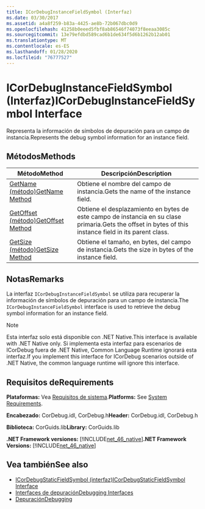 ```yaml
---
title: ICorDebugInstanceFieldSymbol (Interfaz)
ms.date: 03/30/2017
ms.assetid: a4a8f259-b83a-4425-ae8b-72b067dbc0d9
ms.openlocfilehash: 41258b0eeed5fbf8ab86546f74073f8eeaa3085c
ms.sourcegitcommit: 13e79efdbd589cad6b1de634f5d6b1262b12ab01
ms.translationtype: MT
ms.contentlocale: es-ES
ms.lasthandoff: 01/28/2020
ms.locfileid: "76777527"
---
```

# <a name="icordebuginstancefieldsymbol-interface"></a><span data-ttu-id="8c19f-102">ICorDebugInstanceFieldSymbol (Interfaz)</span><span class="sxs-lookup"><span data-stu-id="8c19f-102">ICorDebugInstanceFieldSymbol Interface</span></span>
<span data-ttu-id="8c19f-103">Representa la información de símbolos de depuración para un campo de instancia.</span><span class="sxs-lookup"><span data-stu-id="8c19f-103">Represents the debug symbol information for an instance field.</span></span>  
  
## <a name="methods"></a><span data-ttu-id="8c19f-104">Métodos</span><span class="sxs-lookup"><span data-stu-id="8c19f-104">Methods</span></span>  
  
|<span data-ttu-id="8c19f-105">Método</span><span class="sxs-lookup"><span data-stu-id="8c19f-105">Method</span></span>|<span data-ttu-id="8c19f-106">Descripción</span><span class="sxs-lookup"><span data-stu-id="8c19f-106">Description</span></span>|  
|------------|-----------------|  
|[<span data-ttu-id="8c19f-107">GetName (método)</span><span class="sxs-lookup"><span data-stu-id="8c19f-107">GetName Method</span></span>](icordebuginstancefieldsymbol-getname-method.md)|<span data-ttu-id="8c19f-108">Obtiene el nombre del campo de instancia.</span><span class="sxs-lookup"><span data-stu-id="8c19f-108">Gets the name of the instance field.</span></span>|  
|[<span data-ttu-id="8c19f-109">GetOffset (método)</span><span class="sxs-lookup"><span data-stu-id="8c19f-109">GetOffset Method</span></span>](icordebuginstancefieldsymbol-getoffset-method.md)|<span data-ttu-id="8c19f-110">Obtiene el desplazamiento en bytes de este campo de instancia en su clase primaria.</span><span class="sxs-lookup"><span data-stu-id="8c19f-110">Gets the offset in bytes of this instance field in its parent class.</span></span>|  
|[<span data-ttu-id="8c19f-111">GetSize (método)</span><span class="sxs-lookup"><span data-stu-id="8c19f-111">GetSize Method</span></span>](icordebuginstancefieldsymbol-getsize-method.md)|<span data-ttu-id="8c19f-112">Obtiene el tamaño, en bytes, del campo de instancia.</span><span class="sxs-lookup"><span data-stu-id="8c19f-112">Gets the size in bytes of the instance field.</span></span>|  
  
## <a name="remarks"></a><span data-ttu-id="8c19f-113">Notas</span><span class="sxs-lookup"><span data-stu-id="8c19f-113">Remarks</span></span>  
 <span data-ttu-id="8c19f-114">La interfaz `ICorDebugInstanceFieldSymbol` se utiliza para recuperar la información de símbolos de depuración para un campo de instancia.</span><span class="sxs-lookup"><span data-stu-id="8c19f-114">The `ICorDebugInstanceFieldSymbol` interface is used to retrieve the debug symbol information for an instance field.</span></span>  
  
> [!NOTE]
> <span data-ttu-id="8c19f-115">Esta interfaz solo está disponible con .NET Native.</span><span class="sxs-lookup"><span data-stu-id="8c19f-115">This interface is available with .NET Native only.</span></span> <span data-ttu-id="8c19f-116">Si implementa esta interfaz para escenarios de ICorDebug fuera de .NET Native, Common Language Runtime ignorará esta interfaz.</span><span class="sxs-lookup"><span data-stu-id="8c19f-116">If you implement this interface for ICorDebug scenarios outside of .NET Native, the common language runtime will ignore this interface.</span></span>  
  
## <a name="requirements"></a><span data-ttu-id="8c19f-117">Requisitos de</span><span class="sxs-lookup"><span data-stu-id="8c19f-117">Requirements</span></span>  
 <span data-ttu-id="8c19f-118">**Plataformas:** Vea [Requisitos de sistema](../../../../docs/framework/get-started/system-requirements.md).</span><span class="sxs-lookup"><span data-stu-id="8c19f-118">**Platforms:** See [System Requirements](../../../../docs/framework/get-started/system-requirements.md).</span></span>  
  
 <span data-ttu-id="8c19f-119">**Encabezado:** CorDebug.idl, CorDebug.h</span><span class="sxs-lookup"><span data-stu-id="8c19f-119">**Header:** CorDebug.idl, CorDebug.h</span></span>  
  
 <span data-ttu-id="8c19f-120">**Biblioteca:** CorGuids.lib</span><span class="sxs-lookup"><span data-stu-id="8c19f-120">**Library:** CorGuids.lib</span></span>  
  
 <span data-ttu-id="8c19f-121">**.NET Framework versiones:** [!INCLUDE[net_46_native](../../../../includes/net-46-native-md.md)]</span><span class="sxs-lookup"><span data-stu-id="8c19f-121">**.NET Framework Versions:** [!INCLUDE[net_46_native](../../../../includes/net-46-native-md.md)]</span></span>  
  
## <a name="see-also"></a><span data-ttu-id="8c19f-122">Vea también</span><span class="sxs-lookup"><span data-stu-id="8c19f-122">See also</span></span>

- [<span data-ttu-id="8c19f-123">ICorDebugStaticFieldSymbol (interfaz)</span><span class="sxs-lookup"><span data-stu-id="8c19f-123">ICorDebugStaticFieldSymbol Interface</span></span>](icordebugstaticfieldsymbol-interface.md)
- [<span data-ttu-id="8c19f-124">Interfaces de depuración</span><span class="sxs-lookup"><span data-stu-id="8c19f-124">Debugging Interfaces</span></span>](debugging-interfaces.md)
- [<span data-ttu-id="8c19f-125">Depuración</span><span class="sxs-lookup"><span data-stu-id="8c19f-125">Debugging</span></span>](index.md)
